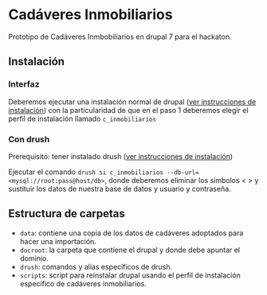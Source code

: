 # Cadáveres Inmobiliarios

Prototipo de Cadáveres Inmbobiliarios en drupal 7 para el hackaton.

## Instalación

### Interfaz

Deberemos ejecutar una instalación normal de drupal ([ver instrucciones de instalación](http://drupal.org/documentation/install)) con la particularidad de que en el paso 1 deberemos elegir el perfil de instalación llamado `c_inmobiliarios`

### Con drush

Prerequisito: tener instalado drush ([ver instrucciones de instalación]('http://docs.drush.org/en/master/install'))

Ejecutar el comando `drush si c_inmobiliarios --db-url=<mysql://root:pass@host/db>`, donde deberemos eliminar los símbolos < > y sustituir los datos de nuestra base de datos y usuario y contraseña.

## Estructura de carpetas

* `data`: contiene una copia de los datos de cadáveres adoptados para hacer una importación.
* `docroot`: la carpeta que contiene el drupal y donde debe apuntar el dominio.
* `drush`: comandos y alias específicos de drush.
* `scripts`: script para reinstalar drupal usando el perfil de instalación específico de cadáveres inmobiliarios.
